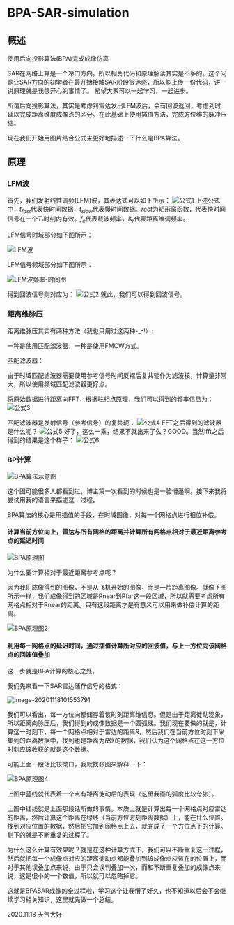 # BPA-SAR-simulation
## 概述

使用后向投影算法(BPA)完成成像仿真

SAR在网络上算是一个冷门方向，所以相关代码和原理解读其实是不多的。这个问题让SAR方向的初学者在最开始接触SAR阶段很迷惑，所以能上传一份代码，讲一讲原理就是我很开心的事情了。
希望大家可以一起学习，一起进步。

所谓后向投影算法，其实是考虑到雷达发出LFM波后，会有回波返回，考虑到时延以完成距离维度成像点的区分。在此基础上使用插值方法，完成方位维的脉冲压缩。

现在我们开始用图片结合公式来更好地描述一下什么是BPA算法。

## 原理

### LFM波

首先，我们发射线性调频(LFM)波，其表达式可以如下所示：
![公式1](README.assets/公式1.png)
上述公式中，$t_{fast}$代表快时间数据，$t_{slow}$代表慢时间数据。$rect$为矩形窗函数，代表快时间信号在一个$T_r$时刻内有效。$f_c$代表载波频率，$K_r$代表距离维调频率。

LFM信号时域部分如下图所示：

![LFM波](README.assets/LFM波.jpg)

LFM信号频域部分如下图所示：

![LFM波频率-时间图](README.assets/LFM波频率-时间图.jpg)

得到回波信号则对应为：
![公式2](README.assets/公式2.png)
就此，我们可以得到回波信号。



### 距离维脉压

距离维脉压其实有两种方法（我也只用过这两种-_-!）:

一种是使用匹配滤波器，一种是使用FMCW方式。

匹配滤波器：

由于时域匹配滤波器需要使用参考信号时间反褶后复共轭作为滤波核，计算量非常大，所以使用频域匹配滤波器更好点。

将原始数据进行距离向FFT，根据驻相点原理，我们可以得到的频率信息为：
![公式3](README.assets/公式3.png)


匹配滤波器是发射信号（参考信号）的复共轭：
![公式4](README.assets/公式4.png)
FFT之后得到的滤波器是什么呢？
![公式5](README.assets/公式5.png)
好了，这么一乘，结果不就出来了么？GOOD。当然ifft之后得到的结果是这个样子：
![公式6](README.assets/公式6.png)


### BP计算

![BPA算法示意图](README.assets/BPA算法示意图.png)

这个图可能很多人都看到过，博主第一次看到的时候也是一脸懵逼啊。接下来我将尝试用我的语言来描述这一过程。

BPA算法的核心是用插值的手段，在时域图像，对每一个网格点进行相位补偿。

#### 计算当前方位向上，雷达与所有网格的距离并计算所有网格点相对于最近距离参考点的延迟时间

![BPA原理图](README.assets/BPA原理图1.jpg)

为什么要计算相对于最近距离参考点呢？

因为我们成像得到的图像，不是从飞机开始的图像，而是一片距离图像。就像下图所示一样，我们成像得到的区域是Rnear到Rfar这一段区域，所以就需要考虑所有网格点相对于Rnear的距离。只有这段距离才是有意义可以用来做补偿计算的距离。

![BPA原理图2](README.assets/BPA原理图2.jpg)

#### 利用每一网格点的延迟时间，通过插值计算所对应的回波值，与上一方位向该网格点的回波值叠加



这一步就是BPA计算的核心之处。

我们先来看一下SAR雷达储存信号的格式：

![image-20201118101553791](README.assets/BPA原理图3.png)



我们可以看出，每一方位向都储存着该时刻距离维信息。但是由于距离徙动现象，所以距离向脉压后，我们得到的成像数据是一个圆弧线。我们现在要做的就是，计算这一时刻下，每一个网格点相对于雷达的距离$R$，然后我们在当前方位时刻下采集到的距离数据中，找到也是距离为$R$处的数据，我们认为这个网格点在这一方位时刻应该收获的就是这个数据。

可能上面一段话比较拗口，我就找张图来解释一下：

![BPA原理图4](README.assets/BPA原理图4.jpg)

上图中蓝线就代表着一个点有距离徙动后的表现（这里我画的弧度比较夸张）。

上图中红线就是上面那段话所做的事情。本质上就是计算出每一个网格点对应雷达的距离，然后计算这个距离在绿线（当前方位时刻距离数据）上，能在什么位置。找到对应位置的数据，然后把它加到网格点上去，就完成了一个方位点下的计算。剩下的就是不断重复的过程了。

为什么这么计算有效果呢？就是在这种计算方式下，我们可以不断重复这一过程，然后就把每一个成像点对应的距离徙动点都能叠加到该成像点应该在的位置上，而对于其他误叠加点来说，由于只会误判叠加一次，而和不断重复叠加的成像点来说，这是很小的一个数值，所以就可以忽略掉它。

这就是BPASAR成像的全过程啦，学习这个让我懵了好久，也不知道以后会不会继续学习相关知识，这里就先做一个总结。

2020.11.18 天气大好
